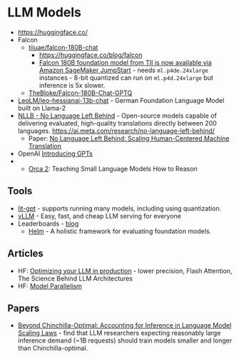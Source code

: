 # LLM Models

* <https://huggingface.co/>
* Falcon
  * [tiiuae/falcon-180B-chat](https://huggingface.co/tiiuae/falcon-180B-chat)
    * <https://huggingface.co/blog/falcon>
    * [Falcon 180B foundation model from TII is now available via Amazon SageMaker JumpStart](https://aws.amazon.com/blogs/machine-learning/falcon-180b-foundation-model-from-tii-is-now-available-via-amazon-sagemaker-jumpstart/) - needs `ml.p4de.24xlarge` instances - 8-bit quantized can run on `ml.p4d.24xlarge` but inference is 5x slower.
  * [TheBloke/Falcon-180B-Chat-GPTQ](https://huggingface.co/TheBloke/Falcon-180B-Chat-GPTQ)
* [LeoLM/leo-hessianai-13b-chat](https://huggingface.co/LeoLM/leo-hessianai-13b-chat) - German Foundation Language Model built on Llama-2
* [NLLB - No Language Left Behind]() - Open-source models capable of delivering evaluated, high-quality translations directly between 200 languages.  <https://ai.meta.com/research/no-language-left-behind/>
  * Paper: [No Language Left Behind: Scaling Human-Centered Machine Translation](https://arxiv.org/abs/2207.04672)
* OpenAI [Introducing GPTs](https://openai.com/blog/introducing-gpts)
* * [Orca 2](https://www.microsoft.com/en-us/research/blog/orca-2-teaching-small-language-models-how-to-reason/): Teaching Small Language Models How to Reason

## Tools

* [lit-gpt](https://github.com/Lightning-AI/lit-gpt) - supports running many models, including using quantization.
* [vLLM](https://github.com/vllm-project/vllm) - Easy, fast, and cheap LLM serving for everyone
* Leaderboards - [blog](https://pub.towardsai.net/llm-benchmarks-in-2024-45226a1fcb54)
  * [Helm](https://crfm.stanford.edu/helm/lite/latest/) - A holistic framework for evaluating foundation models.

## Articles

* HF: [Optimizing your LLM in production](https://huggingface.co/blog/optimize-llm) - lower precision, Flash Attention, The Science Behind LLM Architectures
* HF: [Model Parallelism](https://huggingface.co/docs/transformers/v4.15.0/parallelism)

## Papers

* [Beyond Chinchilla-Optimal: Accounting for Inference in Language Model Scaling Laws](https://arxiv.org/abs/2401.00448) - find that LLM researchers expecting reasonably large inference demand (~1B requests) should train models smaller and longer than Chinchilla-optimal.